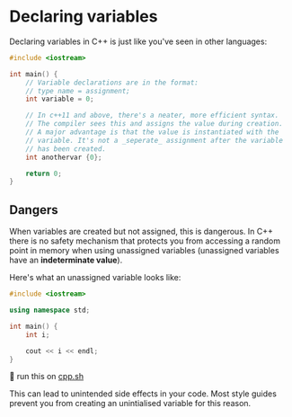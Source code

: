 # Declaring variables

Declaring variables in C++ is just like you've seen in other languages:

```cpp
#include <iostream>

int main() {
    // Variable declarations are in the format:
    // type name = assignment;
    int variable = 0;

    // In c++11 and above, there's a neater, more efficient syntax.
    // The compiler sees this and assigns the value during creation.
    // A major advantage is that the value is instantiated with the 
    // variable. It's not a _seperate_ assignment after the variable
    // has been created.
    int anothervar {0};

    return 0;
}
```

## Dangers


When variables are created but not assigned, this is dangerous.
In C++ there is no safety mechanism that protects you from accessing a random point in memory when
using unassigned variables (unassigned variables have an __indeterminate value__).

Here's what an unassigned variable looks like:

```cpp
#include <iostream>

using namespace std;

int main() {
    int i;

    cout << i << endl;
}
```
💾 run this on [cpp.sh](http://cpp.sh/4xhya)

This can lead to unintended side effects in your code. Most style guides prevent you from creating an unintialised variable for this reason.
